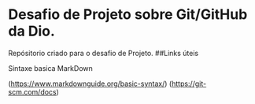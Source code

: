 # Desafio de Projeto sobre Git/GitHub da Dio.
Repósitorio criado para o desafio de Projeto.
##Links úteis

Sintaxe basica MarkDown

(https://www.markdownguide.org/basic-syntax/)
(https://git-scm.com/docs)
